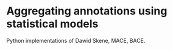 # Aggregating annotations using statistical models

Python implementations of Dawid Skene, MACE, BACE. 
